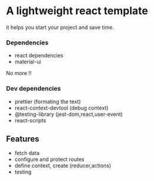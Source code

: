 # A lightweight react template
it helps you start your project and save time.
### Dependencies

- react dependencies
- material-ui

No more !!

### Dev dependencies

- prettier (formating the text)
- react-context-devtool (debug context)
- @testing-library (jest-dom,react,user-event)
- react-scripts

## Features

- fetch data
- configure and protect routes
- define context, create (reducer,actions)
- testing